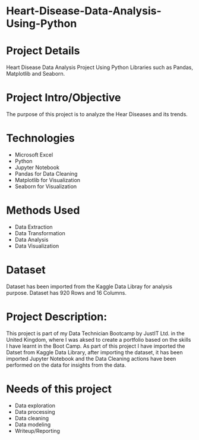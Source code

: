 # Heart-Disease-Data-Analysis-Using-Python

# Project Details
Heart Disease Data Analysis Project Using Python Libraries such as Pandas, Matplotlib and Seaborn.

# Project Intro/Objective
The purpose of this project is to analyze the Hear Diseases and its trends.

# Technologies
- Microsoft Excel
- Python
- Jupyter Notebook
- Pandas for Data Cleaning
- Matplotlib for Visualization
- Seaborn for Visualization

# Methods Used
- Data Extraction
- Data Transformation
- Data Analysis
- Data Visualization

# Dataset
Dataset has been imported from the Kaggle Data Libray for analysis purpose. Dataset has 920 Rows and 16 Columns.

# Project Description:
This project is part of my Data Technician Bootcamp by JustIT Ltd. in the United Kingdom, where I was aksed to create a portfolio based on the skills I have learnt in the Boot Camp. As part of this project I have imported the Datset from Kaggle Data Library, after importing the dataset, it has been imported Jupyter Notebook and the Data Cleaning actions have been performed on the data for insights from the data.

# Needs of this project
- Data exploration
- Data processing
- Data cleaning
- Data modeling
- Writeup/Reporting

